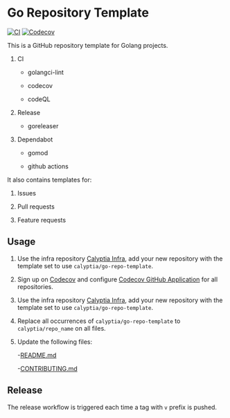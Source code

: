 # Go Repository Template

[![CI](https://github.com/calyptia/go-repo-template/actions/workflows/ci.yml/badge.svg?branch=main)](https://github.com/calyptia/go-repo-template/actions/workflows/ci.yml)
[![Codecov](https://codecov.io/gh/calyptia/go-repo-template/branch/main/graph/badge.svg)](https://codecov.io/gh/calyptia/go-repo-template)

This is a GitHub repository template for Golang projects.

1. CI

   - golangci-lint

   - codecov

   - codeQL

2. Release

   - goreleaser

3. Dependabot

   - gomod

   - github actions

It also contains templates for:

1. Issues

2. Pull requests

3. Feature requests

## Usage

1. Use the infra repository [Calyptia Infra](https://github.com/calyptia/infra/blob/master/terraform/github.tf#L134),
add your new repository with the template set to use `calyptia/go-repo-template`.

2. Sign up on [Codecov](https://codecov.io/) and configure [Codecov GitHub Application](https://github.com/apps/codecov)
for all repositories.

3. Use the infra repository [Calyptia Infra](https://github.com/calyptia/infra/blob/master/terraform/github.tf#L134),
add your new repository with the template set to use `calyptia/go-repo-template`.

4. Replace all occurrences of `calyptia/go-repo-template` to `calyptia/repo_name`
on all files.

5. Update the following files:

   -[README.md](README.md)

   -[CONTRIBUTING.md](CONTRIBUTING.md)

## Release

The release workflow is triggered each time a tag with `v` prefix is pushed.
